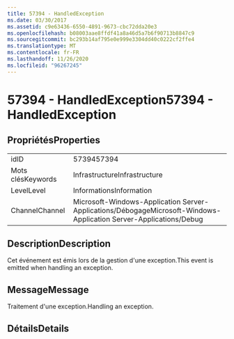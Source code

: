 ```yaml
---
title: 57394 - HandledException
ms.date: 03/30/2017
ms.assetid: c9e63436-6550-4891-9673-cbc72dda20e3
ms.openlocfilehash: b08003aae8ffdf41a8a46d5a7b6f90713b8847c9
ms.sourcegitcommit: bc293b14af795e0e999e3304dd40c0222cf2ffe4
ms.translationtype: MT
ms.contentlocale: fr-FR
ms.lasthandoff: 11/26/2020
ms.locfileid: "96267245"
---
```

# <a name="57394---handledexception"></a><span data-ttu-id="5d75e-102">57394 - HandledException</span><span class="sxs-lookup"><span data-stu-id="5d75e-102">57394 - HandledException</span></span>

## <a name="properties"></a><span data-ttu-id="5d75e-103">Propriétés</span><span class="sxs-lookup"><span data-stu-id="5d75e-103">Properties</span></span>  
  
|||  
|-|-|  
|<span data-ttu-id="5d75e-104">id</span><span class="sxs-lookup"><span data-stu-id="5d75e-104">ID</span></span>|<span data-ttu-id="5d75e-105">57394</span><span class="sxs-lookup"><span data-stu-id="5d75e-105">57394</span></span>|  
|<span data-ttu-id="5d75e-106">Mots clés</span><span class="sxs-lookup"><span data-stu-id="5d75e-106">Keywords</span></span>|<span data-ttu-id="5d75e-107">Infrastructure</span><span class="sxs-lookup"><span data-stu-id="5d75e-107">Infrastructure</span></span>|  
|<span data-ttu-id="5d75e-108">Level</span><span class="sxs-lookup"><span data-stu-id="5d75e-108">Level</span></span>|<span data-ttu-id="5d75e-109">Informations</span><span class="sxs-lookup"><span data-stu-id="5d75e-109">Information</span></span>|  
|<span data-ttu-id="5d75e-110">Channel</span><span class="sxs-lookup"><span data-stu-id="5d75e-110">Channel</span></span>|<span data-ttu-id="5d75e-111">Microsoft-Windows-Application Server-Applications/Débogage</span><span class="sxs-lookup"><span data-stu-id="5d75e-111">Microsoft-Windows-Application Server-Applications/Debug</span></span>|  
  
## <a name="description"></a><span data-ttu-id="5d75e-112">Description</span><span class="sxs-lookup"><span data-stu-id="5d75e-112">Description</span></span>  

 <span data-ttu-id="5d75e-113">Cet événement est émis lors de la gestion d'une exception.</span><span class="sxs-lookup"><span data-stu-id="5d75e-113">This event is emitted when handling an exception.</span></span>  
  
## <a name="message"></a><span data-ttu-id="5d75e-114">Message</span><span class="sxs-lookup"><span data-stu-id="5d75e-114">Message</span></span>  

 <span data-ttu-id="5d75e-115">Traitement d'une exception.</span><span class="sxs-lookup"><span data-stu-id="5d75e-115">Handling an exception.</span></span>  
  
## <a name="details"></a><span data-ttu-id="5d75e-116">Détails</span><span class="sxs-lookup"><span data-stu-id="5d75e-116">Details</span></span>
